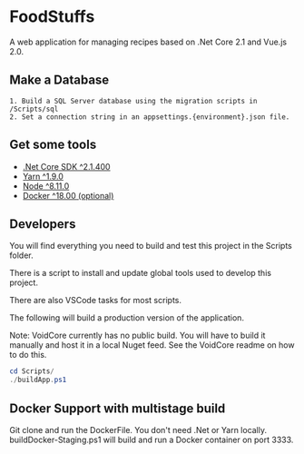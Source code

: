 # FoodStuffs

A web application for managing recipes based on .Net Core 2.1 and Vue.js 2.0.

## Make a Database

    1. Build a SQL Server database using the migration scripts in /Scripts/sql
    2. Set a connection string in an appsettings.{environment}.json file.

## Get some tools

- [.Net Core SDK ^2.1.400](https://www.microsoft.com/net/download)
- [Yarn ^1.9.0](https://yarnpkg.com/lang/en/docs/install/)
- [Node ^8.11.0](https://nodejs.org/en/)
- [Docker ^18.00 (optional)](https://docker.com)

## Developers

You will find everything you need to build and test this project in the Scripts folder.

There is a script to install and update global tools used to develop this project.

There are also VSCode tasks for most scripts.

The following will build a production version of the application.

Note: VoidCore currently has no public build. You will have to build it manually and host it in a local Nuget feed. See the VoidCore readme on how to do this.

```powershell
cd Scripts/
./buildApp.ps1
```

## Docker Support with multistage build

Git clone and run the DockerFile. You don't need .Net or Yarn locally.
buildDocker-Staging.ps1 will build and run a Docker container on port 3333.
